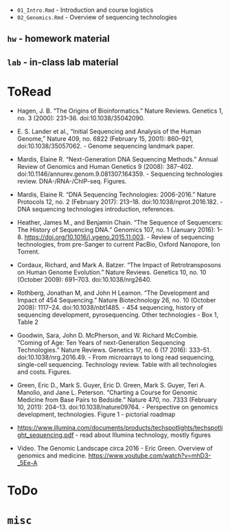 - `01_Intro.Rmd` - Introduction and course logistics
- `02_Genomics.Rmd` - Overview of sequencing technologies

## `hw` - homework material

## `lab` - in-class lab material

# ToRead

- Hagen, J. B. “The Origins of Bioinformatics.” Nature Reviews. Genetics 1, no. 3 (2000): 231–36. doi:10.1038/35042090.

- E. S. Lander et al., “Initial Sequencing and Analysis of the Human Genome,” Nature 409, no. 6822 (February 15, 2001): 860–921, doi:10.1038/35057062. - Genome sequencing landmark paper.

- Mardis, Elaine R. “Next-Generation DNA Sequencing Methods.” Annual Review of Genomics and Human Genetics 9 (2008): 387–402. doi:10.1146/annurev.genom.9.081307.164359. - Sequencing technologies review. DNA-/RNA-/ChIP-seq. Figures.

- Mardis, Elaine R. “DNA Sequencing Technologies: 2006-2016.” Nature Protocols 12, no. 2 (February 2017): 213–18. doi:10.1038/nprot.2016.182. - DNA sequencing technologies introduction, references.

- Heather, James M., and Benjamin Chain. “The Sequence of Sequencers: The History of Sequencing DNA.” Genomics 107, no. 1 (January 2016): 1–8. https://doi.org/10.1016/j.ygeno.2015.11.003. - Review of sequencing technologies, from pre-Sanger to current PacBio, Oxford Nanopore, Ion Torrent.

- Cordaux, Richard, and Mark A. Batzer. “The Impact of Retrotransposons on Human Genome Evolution.” Nature Reviews. Genetics 10, no. 10 (October 2009): 691–703. doi:10.1038/nrg2640.

- Rothberg, Jonathan M, and John H Leamon. “The Development and Impact of 454 Sequencing.” Nature Biotechnology 26, no. 10 (October 2008): 1117–24. doi:10.1038/nbt1485. - 454 sequencing, history of sequencing development, pyrosequencing. Other technologies - Box 1, Table 2

- Goodwin, Sara, John D. McPherson, and W. Richard McCombie. “Coming of Age: Ten Years of next-Generation Sequencing Technologies.” Nature Reviews. Genetics 17, no. 6 (17 2016): 333–51. doi:10.1038/nrg.2016.49. - From microarrays to long read sequencing, single-cell sequencing. Technology review. Table with all technologies and costs. Figures.

- Green, Eric D., Mark S. Guyer, Eric D. Green, Mark S. Guyer, Teri A. Manolio, and Jane L. Peterson. “Charting a Course for Genomic Medicine from Base Pairs to Bedside.” Nature 470, no. 7333 (February 10, 2011): 204–13. doi:10.1038/nature09764. - Perspective on genomics development, technologies. Figure 1 - pictorial roadmap

- https://www.illumina.com/documents/products/techspotlights/techspotlight_sequencing.pdf - read about Illumina technology, mostly figures

- Video. The Genomic Landscape circa 2016 - Eric Green. Overview of genomics and medicine. https://www.youtube.com/watch?v=mhD3-_5Ee-A

# ToDo

# `misc`



